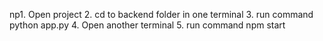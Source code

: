 np1. Open project
2. cd to backend folder in one terminal
3. run command python app.py
4. Open another terminal
5. run command npm start
